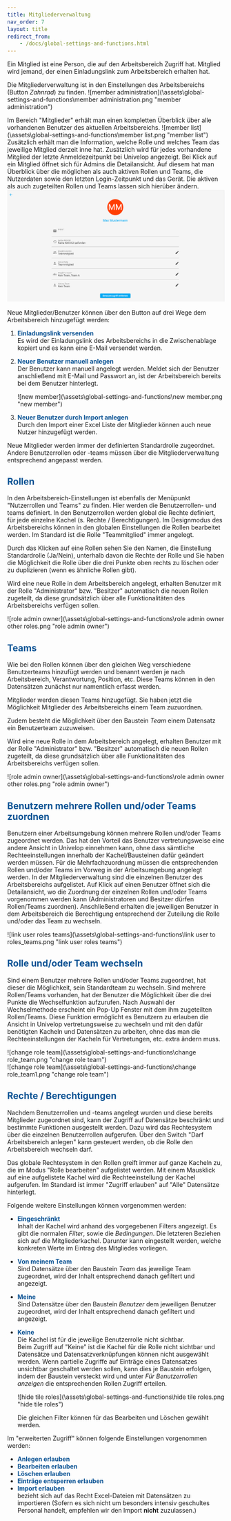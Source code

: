 ```yaml
---
title: Mitgliederverwaltung
nav_order: 7
layout: title
redirect_from:
    - /docs/global-settings-and-functions.html
---
```


Ein Mitglied ist eine Person, die auf den Arbeitsbereich Zugriff hat.
Mitglied wird jemand, der einen Einladungslink zum Arbeitsbereich erhalten hat.

Die Mitgliederverwaltung ist in den Einstellungen des
Arbeitsbereichs
(Button _Zahnrad_) zu finden.
![member administration](\assets\global-settings-and-functions\member administration.png "member administration")

Im Bereich "Mitglieder" erhält man einen kompletten Überblick über alle vorhandenen Benutzer des aktuellen Arbeitsbereichs.
![member list](\assets\global-settings-and-functions\member list.png "member list")
Zusätzlich erhält man die Information, welche Rolle und welches Team das jeweilige Mitglied derzeit inne hat. Zusätzlich wird für jedes vorhandene Mitglied der letzte Anmeldezeitpunkt bei Univelop angezeigt.
Bei Klick auf ein Mitglied öffnet sich für Admins die Detailansicht. Auf diesem hat man Überblick über die möglichen als auch aktiven Rollen und Teams, die Nutzerdaten sowie den letzten Login-Zeitpunkt und das Gerät. Die aktiven als auch zugeteilten Rollen und Teams lassen sich hierüber ändern.
![members](\assets\global-settings-and-functions\members.png 'members')

Neue Mitglieder/Benutzer können über den Button auf drei Wege dem Arbeitsbereich hinzugefügt werden:

1. <span style="color:#0b5394">**Einladungslink versenden**</span>  
   Es wird der Einladungslink des Arbeitsbereichs in die Zwischenablage kopiert und es kann
   eine E-Mail versendet werden.

2. <span style="color:#0b5394">**Neuer Benutzer manuell anlegen**</span>  
   Der Benutzer kann manuell angelegt werden. Meldet sich der Benutzer anschließend mit E-Mail
   und Passwort an, ist der Arbeitsbereich bereits bei dem Benutzer hinterlegt.

    ![new member](\assets\global-settings-and-functions\new member.png "new member")

3. <span style="color:#0b5394">**Neuer Benutzer durch Import anlegen**</span>  
   Durch den Import einer Excel Liste der Mitglieder können auch neue Nutzer hinzugefügt werden.

Neue Mitglieder werden immer der definierten Standardrolle zugeordnet. Andere Benutzerrollen
oder -teams müssen über die Mitgliederverwaltung entsprechend angepasst werden.

## <span style="color:#0b5394">Rollen</span>

In den Arbeitsbereich-Einstellungen ist ebenfalls der Menüpunkt "Nutzerrollen und Teams" zu
finden. Hier werden die Benutzerrollen- und teams definiert. In den Benutzerrollen werden
global die Rechte definiert, für jede einzelne Kachel
(s. Rechte / Berechtigungen). Im Designmodus des Arbeitsbereichs
können in den globalen Einstellungen die Rollen bearbeitet werden. Im Standard
ist die Rolle "Teammitglied" immer angelegt.

Durch das Klicken auf eine Rollen sehen Sie den Namen, die Einstellung Standardrolle (Ja/Nein),
unterhalb davon die Rechte der Rolle und Sie haben die Möglichkeit die Rolle über die drei Punkte
oben rechts zu löschen oder zu duplizieren (wenn es ähnliche Rollen gibt).

Wird eine neue Rolle in dem Arbeitsbereich angelegt, erhalten Benutzer mit der Rolle "Administrator" bzw.
"Besitzer" automatisch die neuen Rollen zugeteilt, da diese grundsätzlich über alle Funktionalitäten
des Arbeitsbereichs verfügen sollen.

![role admin owner](\assets\global-settings-and-functions\role admin owner other roles.png "role admin owner")

## <span style="color:#0b5394">Teams</span>

Wie bei den Rollen können über den gleichen Weg verschiedene Benutzerteams hinzufügt werden und benannt
werden je nach
Arbeitsbereich,
Verantwortung, Position, etc. Diese Teams können in den Datensätzen zunächst nur namentlich erfasst werden.

Mitglieder werden diesen Teams hinzugefügt. Sie haben jetzt die Möglichkeit Mitglieder des Arbeitsbereichs
einem Team zuzuordnen.

Zudem besteht die Möglichkeit über den
Baustein _Team_
einem Datensatz ein Benutzerteam zuzuweisen.

Wird eine neue Rolle in dem Arbeitsbereich angelegt, erhalten Benutzer mit der Rolle "Administrator" bzw.
"Besitzer" automatisch die neuen Rollen zugeteilt, da diese grundsätzlich über alle Funktionalitäten
des Arbeitsbereichs verfügen sollen.

![role admin owner](\assets\global-settings-and-functions\role admin owner other roles.png "role admin owner")

## <span style="color:#0b5394">Benutzern mehrere Rollen und/oder Teams zuordnen</span>

Benutzern einer Arbeitsumgebung können mehrere Rollen und/oder Teams zugeordnet werden. Das hat den Vorteil
das Benutzer vertretungsweise eine andere Ansicht in Univelop einnehmen kann, ohne dass sämtliche
Rechteeinstellungen innerhalb der Kachel/Bausteinen dafür geändert werden müssen.
Für die Mehrfachzuordnung müssen die entsprechenden Rollen und/oder Teams im Vorweg in der Arbeitsumgebung
angelegt werden. In der Mitgliederverwaltung sind die einzelnen Benutzer des Arbeitsbereichs aufgelistet.
Auf Klick auf einen Benutzer öffnet sich die Detailansicht, wo die Zuordnung der einzelnen Rollen und/oder
Teams vorgenommen werden kann (Administratoren und Besitzer dürfen Rollen/Teams zuordnen). Anschließend
erhalten die jeweiligen Benutzer in dem Arbeitsbereich die Berechtigung entsprechend der Zuteilung die
Rolle und/oder das Team zu wechseln.

![link user roles teams](\assets\global-settings-and-functions\link user to roles_teams.png "link user roles teams")

## <span style="color:#0b5394">Rolle und/oder Team wechseln</span>

Sind einem Benutzer mehrere Rollen und/oder Teams zugeordnet, hat dieser die Möglichkeit, sein Standardteam zu wechseln.
Sind mehrere Rollen/Teams vorhanden, hat der Benutzer die Möglichkeit über die drei Punkte die Wechselfunktion aufzurufen.
Nach Auswahl der Wechselmethode erscheint ein Pop-Up Fenster mit dem ihm zugeteilten Rollen/Teams. Diese Funktion ermöglicht
es Benutzern zu erlauben die Ansicht in Univelop vertretungsweise zu wechseln und mit den dafür benötigten Kacheln und
Datensätzen zu arbeiten, ohne das man die Rechteeinstellungen der Kacheln für Vertretungen, etc. extra ändern muss.

![change role team](\assets\global-settings-and-functions\change role_team.png "change role team")  
![change role team](\assets\global-settings-and-functions\change role_team1.png "change role team")

## <span style="color:#0b5394">Rechte / Berechtigungen</span>

Nachdem Benutzerrollen und -teams angelegt wurden und diese bereits Mitglieder zugeordnet sind, kann
der Zugriff auf Datensätze beschränkt und bestimmte Funktionen ausgestellt werden. Dazu wird das Rechtesystem
über die einzelnen Benutzerrollen aufgerufen. Über den Switch "Darf Arbeitsbereich anlegen" kann gesteuert
werden, ob die Rolle den Arbeitsbereich wechseln darf.

Das globale Rechtesystem in den Rollen greift immer auf ganze Kacheln zu, die im Modus "Rolle bearbeiten"
aufgelistet werden. Mit einem Mausklick auf eine aufgelistete Kachel wird die Rechteeinstellung der Kachel
aufgerufen. Im Standard ist immer "Zugriff erlauben" auf "Alle" Datensätze hinterlegt.

Folgende weitere Einstellungen können vorgenommen werden:

-   <span style="color:#0b5394">**Eingeschränkt**</span>  
    Inhalt der Kachel
    wird anhand des vorgegebenen Filters angezeigt.
    Es gibt die normalen _Filter_, sowie die _Bedingungen_.
    Die letzteren Beziehen sich auf die Mitgliederkachel.
    Darunter kann eingestellt werden, welche konkreten Werte im Eintrag des Mitgliedes vorliegen.
-   <span style="color:#0b5394">**Von meinem Team**</span>  
    Sind Datensätze über den Baustein _Team_
    das jeweilige Team zugeordnet, wird der Inhalt entsprechend danach gefiltert und angezeigt.
-   <span style="color:#0b5394">**Meine**</span>  
    Sind Datensätze über den Baustein _Benutzer_ dem jeweiligen
    Benutzer zugeordnet, wird der Inhalt entsprechend danach gefiltert und angezeigt.
-   <span style="color:#0b5394">**Keine**</span>  
    Die Kachel ist für die jeweilige Benutzerrolle nicht sichtbar.  
    Beim Zugriff auf "Keine" ist die Kachel
    für die Rolle nicht sichtbar und Datensätze und Datensatzverknüpfungen
    können nicht ausgewählt werden. Wenn partielle Zugriffe auf Einträge eines Datensatzes unsichtbar
    geschaltet werden sollen, kann dies je Baustein erfolgen, indem der Baustein versteckt wird und unter
    _Für Benutzerrollen anzeigen_ die entsprechenden Rollen Zugriff erteilen.

    ![hide tile roles](\assets\global-settings-and-functions\hide tile roles.png "hide tile roles")

    Die gleichen Filter können für das Bearbeiten und Löschen gewählt werden.

Im "erweiterten Zugriff" können folgende Einstellungen vorgenommen werden:

-   <span style="color:#0b5394">**Anlegen erlauben**</span>
-   <span style="color:#0b5394">**Bearbeiten erlauben**</span>
-   <span style="color:#0b5394">**Löschen erlauben**</span>
-   <span style="color:#0b5394">**Einträge entsperren erlauben**</span>
-   <span style="color:#0b5394">**Import erlauben**</span>  
     bezieht sich auf das Recht Excel-Dateien mit Datensätzen zu importieren
    (Sofern es sich nicht um besonders intensiv geschultes Personal handelt, empfehlen wir den Import **nicht** zuzulassen.)
